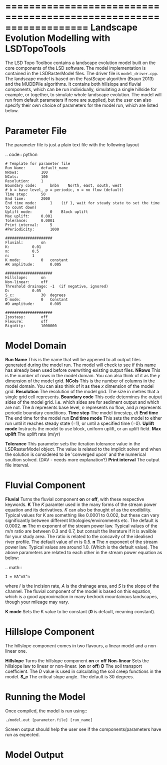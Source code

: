 ==================================================================
Landscape Evolution Modelling with LSDTopoTools
==================================================================

The LSD Topo Toolbox contains a landscape evolution model built on the core components of the LSD software. The model implementation is contained in the LSDRasterModel files. The driver file is `model_driver.cpp`. The landscape model is based on the FastScape algorithm (Braun 2013) and the MUDDPile algorithms. It contains both hillslope and fluvial components, which can be run individually, simulating a single hillside for example, or together, to simulate whole landscape evolution. The model will run from default parameters if none are supplied, but the user can also specify their own choice of parameters for the model run, which are listed below.  

Parameter File
==============
The parameter file is just a plain text file with the following layout

.. code:: python 

	# Template for parameter file
	Run Name:		default_name
	NRows:			100
	NCols:			100
	Resolution:		1
	Boundary code:		bnbn 	North, east, south, west
	# b = base level, p = periodic, n = no flow (default)
	Time step:		50
	End time:		2000
	End time mode:		1	 (if 1, wait for steady state to set the time to count down)
	Uplift mode:		0	 Block uplift
	Max uplift:		0.001
	Tolerance:		0.0001
	Print interval:		5
	#Periodicity:		1000
	
	#####################
	Fluvial:		on
	K:			0.01
	m:			0.5
	n:			1
	K mode:			0	constant
	#K amplitude:		0.005
	
	#####################
	Hillslope:		on
	Non-linear:		off
	Threshold drainage:	-1	(if negative, ignored)
	D:			0.05
	S_c:			30	degrees
	D mode:			0	Constant
	#D amplitude:		0.005
	
	#####################
	Isostasy:		off
	Flexure:		off
	Rigidity:		1000000


Model Domain
============
**Run Name**
	This is the name that will be appened to all output files generated during the model run. The model will check to see if this name has already been used before overwriting existing output files.
**NRows**
	This is the number of rows in the model domain. You can also think of it as the *y* dimension of the model grid.
**NCols**
	This is the number of columns in the model domain. You can also think of it as thee *x* dimension of the model grid.
**Resolution**
	The resolution of the model grid. The size in metres that a single grid cell represents.
**Boundary code**
	This code determines the output sides of the model grid. I.e. which sides are for sediment output and which are not. The *b* represents base level, *n* represents no flow, and *p* represents periodic boundary conditions.
**Time step**
	The model timestep, *dt*
**End time**
	The end time for the model run
**End time mode**
	This sets the model to either run until it reaches steady state (=1), or until a specified time (=0).
**Uplift mode**
	Instructs the model to use block, uniform uplift, or an uplift field.
**Max uplift**
	The uplift rate (m/yr)

**Tolerance**
	This parameter sets the iteration tolerance value in the LSDRasterModel object. The value is related to the implicit solver and when the solution is considered to be 'converged upon' and the numerical soultion solved. (DAV - needs more explanation?)
**Print interval**
	The output file interval.





Fluvial Component
=================
**Fluvial**
	Turns the fluvial component **on** or **off**, with these respective keywords.
**K**
	The *K* paramter used in the many forms of the stream power equation and its derivatives. *K* can also be thought of as the erodibility. Typical values for K are something like 0.0001 to 0.002, but these can vary significantly between different lithologies/environments etc. The default is 0.0002. 
**m**
	The *m* exponent of the stream power law. Typical values of the m/n ratio are between 0.3 and 0.7, but consult the literature if it is availble for your study area. The ratio is related to the concavity of the idealised river profile. The default value of *m* is 0.5. 
**n**
	The *n* exponent of the stream power law. Typical values are around 1.0. (Which is the default value). The above parameters are related to each other in the stream power equation as below:
	
.. math::
	
	I = KA^mS^n
	
where *I* is the incision rate, *A* is the drainage area, and *S* is the slope of the channel. The fluvial component of the model is based on this equation, which is a good approximation in many bedrock mountainous landscapes, though your mileage may vary.

**K mode**
	Sets the K value to be constant (**0** is default, meaning constant).



Hillslope Component
===================
The hillslope component comes in two flavours, a linear model and a non-linear one. 

**Hillslope**
	Turns the hillslope component **on** or **off**
**Non-linear**
	Sets the hillslope law to linear or non-linear. (**on** or **off**)
**D**
	The soil transport coefficient. The *D* value is used in calculating the soil creep functions in the model.
**S_c**
	The critical slope angle. The default is 30 degrees.
	
Running the Model
=================

Once compiled, the model is run using::
	
	./model.out [parameter.file] [run_name]

Screen output should help the user see if the components/parameters have run as expected.

Model Output
============


